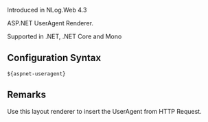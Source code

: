Introduced in NLog.Web 4.3

ASP.NET UserAgent Renderer. 

Supported in .NET, .NET Core and Mono

## Configuration Syntax
```
${aspnet-useragent}
```

## Remarks
Use this layout renderer to insert the UserAgent from HTTP Request.